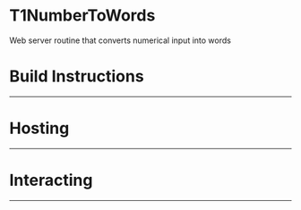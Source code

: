 # T1NumberToWords
Web server routine that converts numerical input into words

# Build Instructions
----

# Hosting
----

# Interacting
----
